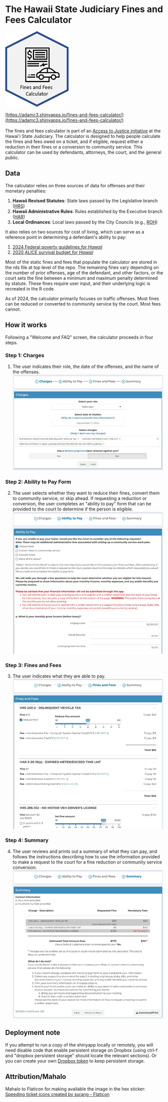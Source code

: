 # The Hawaii State Judiciary Fines and Fees Calculator

![hex thumbnail](https://raw.githubusercontent.com/adamcohen3/fines-and-fees-calculator/master/misc/hex_thumbnail_202x240.png) 

[https://adamc3.shinyapps.io/fines-and-fees-calculator/](https://adamc3.shinyapps.io/fines-and-fees-calculator/)    
<br>
The fines and fees calculator is part of an [Access to Justice initiative](https://www.courts.state.hi.us/services/access_to_justice_initiative_main_page) at the Hawai'i State Judiciary. The calculator is designed to help people calculate the fines and fees owed on a ticket, and if eligible, request either a reduction in their fines or a conversion to community service. This calculator can be used by defendants, attorneys, the court, and the general public.

 ## Data

The calculator relies on three sources of data for offenses and their monetary penalties:  
1. **Hawaii Revised Statutes**: State laws passed by the Legislative branch ([HRS](https://www.capitol.hawaii.gov/hrsall/))
2. **Hawaii Administrative Rules**: Rules established by the Executive branch ([HAR](https://ltgov.hawaii.gov/the-office/administrative-rules/))
3. **Local Ordinances**: Local laws passed by the City Councils (e.g., [ROH](https://www8.honolulu.gov/ocs/revised-ordinances-of-honolulu/))  

It also relies on two sources for cost of living, which can serve as a reference point in determining a defendant's ability to pay:
1. [2024 Federal poverty guidelines *for Hawaii*](https://aspe.hhs.gov/topics/poverty-economic-mobility/poverty-guidelines)
2. [2020 ALICE survival budget *for Hawaii*](https://www.unitedforalice.org/household-budgets/hawaii)

Most of the static fines and fees that populate the calculator are stored in the rds file at top level of the repo. The remaining fines vary depending on the number of prior offenses, age of the defendant, and other factors, or the court sets the fine between a minimum and maximum penalty determined by statute. These fines require user input, and their underlying logic is recreated in the R code.

As of 2024, the calculator primarily focuses on traffic offenses. Most fines can be reduced or converted to community service by the court. Most fees cannot.

## How it works

Following a "Welcome and FAQ" screen, the calculator proceeds in four steps.

### Step 1: Charges
1. The user indicates their role, the date of the offenses, and the name of the offenses.
![step 1](https://raw.githubusercontent.com/adamcohen3/fines-and-fees-calculator/master/misc/calculator_step1_crop2.JPG) 

### Step 2: Ability to Pay Form
2. The user selects whether they want to reduce their fines, convert them to community service, or skip ahead. If requesting a reduction or conversion, the user completes an "ability to pay" form that can be provided to the court to determine if the person is eligible.
![step 2](https://raw.githubusercontent.com/adamcohen3/fines-and-fees-calculator/master/misc/calculator_step2_crop2.JPG) 

### Step 3: Fines and Fees
3. The user indicates what they are able to pay.
![step 3](https://raw.githubusercontent.com/adamcohen3/fines-and-fees-calculator/master/misc/calculator_step3_crop2.JPG) 

### Step 4: Summary
4. The user reviews and prints out a summary of what they can pay, and follows the instructions describing how to use the information provided to make a request to the court for a fine reduction or community service conversion.
![step 4](https://raw.githubusercontent.com/adamcohen3/fines-and-fees-calculator/master/misc/calculator_step4_crop2.JPG) 

## Deployment note

If you attempt to run a copy of the shinyapp locally or remotely, you will need disable code that enable persistent storage on Dropbox (using ctrl-f and "dropbox persistent storage" should locate the relevant sections). Or you can create your own [Dropbox token](https://github.com/karthik/rdrop2) to keep persistent storage.

## Attribution/Mahalo

Mahalo to Flaticon for making available the image in the hex sticker:  
<a href="https://www.flaticon.com/free-icons/speeding-ticket" title="speeding ticket icons">Speeding ticket icons created by surang - Flaticon</a>
